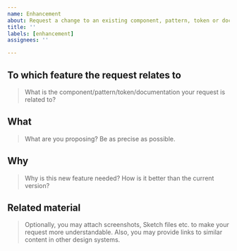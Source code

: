 ```yaml
---
name: Enhancement
about: Request a change to an existing component, pattern, token or documentation.
title: ''
labels: [enhancement]
assignees: ''

---
```


## To which feature the request relates to
> What is the component/pattern/token/documentation your request is related to?

## What
> What are you proposing? Be as precise as possible.

## Why
> Why is this new feature needed? How is it better than the current version?

## Related material
> Optionally, you may attach screenshots, Sketch files etc. to make your request more understandable. Also, you may provide links to similar content in other design systems.
